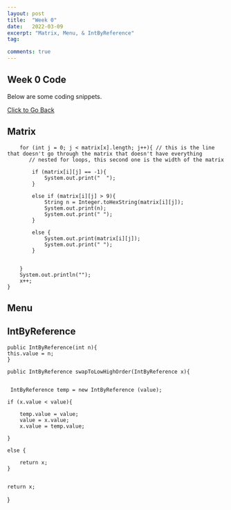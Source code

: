 ```yaml
---
layout: post
title:  "Week 0"
date:   2022-03-09
excerpt: "Matrix, Menu, & IntByReference"
tag:

comments: true
---
```


## Week 0 Code 

Below are some coding snippets. 

<div markdown="0"><a href="https://adhithin.github.io/posts/" class="btn btn-info"> Click to Go Back</a></div>

## Matrix 

        for (int j = 0; j < matrix[x].length; j++){ // this is the line that doesn't go through the matrix that doesn't have everything
           // nested for loops, this second one is the width of the matrix

            if (matrix[i][j] == -1){
                System.out.print("  ");
            }

            else if (matrix[i][j] > 9){
                String n = Integer.toHexString(matrix[i][j]);
                System.out.print(n);
                System.out.print(" ");
            }

            else {
                System.out.print(matrix[i][j]);
                System.out.print(" ");
            }


        }
        System.out.println("");
        x++;
    }

## Menu 

## IntByReference 

    public IntByReference(int n){
    this.value = n;
    }

    public IntByReference swapToLowHighOrder(IntByReference x){
    

     IntByReference temp = new IntByReference (value);

    if (x.value < value){

        temp.value = value;
        value = x.value;
        x.value = temp.value;

    }

    else {

        return x;
    }


    return x;

}





